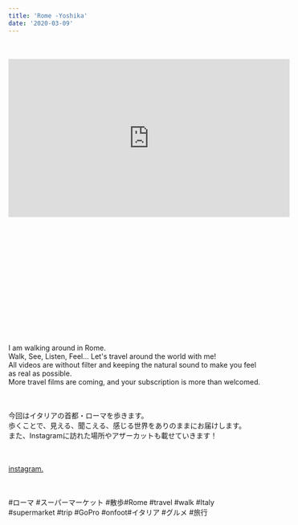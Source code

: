 ```yaml
---
title: 'Rome -Yoshika'
date: '2020-03-09'
---
```

<br>
<br>

<iframe width="560" height="315" src="https://www.youtube-nocookie.com/embed/2OZUqao-K4s" frameborder="0" allow="accelerometer; autoplay; clipboard-write; encrypted-media; gyroscope; picture-in-picture" allowfullscreen></iframe>

<br>
<br>
<br>
<br>
<br>
<br>
<br>
<br>
<br>
<br>
<br>
<br>
<br>
<br>
<br>


I am walking around in Rome. <br>
Walk, See, Listen, Feel... Let's travel around the world with me! <br>
All videos are without filter and keeping the natural sound to make you feel as real as possible. <br>
More travel films are coming, and your subscription is more than welcomed. <br>
<br>
<br>

今回はイタリアの首都・ローマを歩きます。<br>
歩くことで、見える、聞こえる、感じる世界をありのままにお届けします。<br>
また、Instagramに訪れた場所やアザーカットも載せていきます！ <br>
<br>
<br>

[instagram.](https://www.instagram.com/yoshika_photo)<br>


<br>
<br>
#ローマ​ #スーパーマーケット​ #散歩​
#Rome​ #travel​ #walk​ #Italy​ #supermarket​ #trip​ #GoPro​ #onfoot​
#イタリア​ #グルメ​ #旅行




<br>
<br>
<!-- 
#h1
##h2
###h3
####h4
#####h5
######h6
- brabra is list
**bold text**
_Italic_ or *Italic*

-->

<center>
© 2021 YOSY POKARI
</center>
<br>